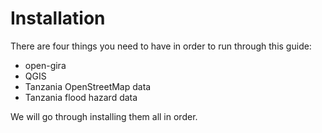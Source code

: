 # Installation

There are four things you need to have in order to run through this guide: 
* open-gira
* QGIS
* Tanzania OpenStreetMap data
* Tanzania flood hazard data

We will go through installing them all in order.
